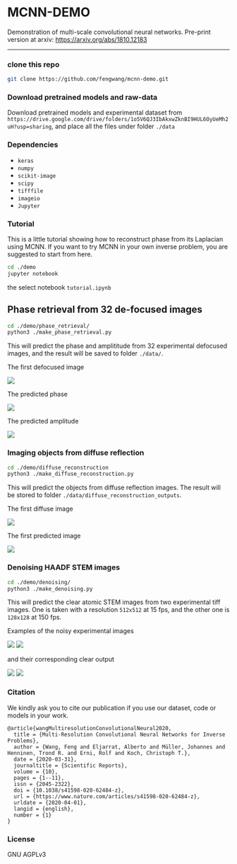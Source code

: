 # MCNN-DEMO

Demonstration of multi-scale convolutional neural networks. Pre-print version at arxiv: <https://arxiv.org/abs/1810.12183>

----



### clone this repo

```bash
git clone https://github.com/fengwang/mcnn-demo.git
```

### Download pretrained models and raw-data

Download pretrained models and experimental dataset from `https://drive.google.com/drive/folders/1o5V6QJ3IbAkxwZknBI9HUL6OyUeMh2uH?usp=sharing`, and place all the files under folder `./data`

### Dependencies
+ `keras`
+ `numpy`
+ `scikit-image`
+ `scipy`
+ `tifffile`
+ `imageio`
+ `Jupyter`

### Tutorial

This is a little tutorial showing how to reconstruct phase from its Laplacian using MCNN. If you want to try MCNN in your own inverse problem, you are suggested to start from here.

```bash
cd ./demo
jupyter notebook
```

the select notebook `tutorial.ipynb`


## Phase retrieval from 32 de-focused images

```bash
cd ./demo/phase_retrieval/
python3 ./make_phase_retrieval.py
```

This will predict the phase and amplititude from 32 experimental defocused images, and the result will be saved to folder `./data/`.

The first defocused image

![](./data/example/exp_lhs_0.png)

The predicted phase

![](./data/example/p_phase.png)

The predicted amplitude

![](./data/example/p_amplitude.png)



### Imaging objects from diffuse reflection

```bash
cd ./demo/diffuse_reconstruction
python3 ./make_diffuse_reconstruction.py
```

This will predict the objects from diffuse reflection images. The result will be stored to folder `./data/diffuse_reconstruction_outputs`.

The first diffuse image

![](./data/example/input_0.png)

The first predicted image

![](./data/example/output_0.png)



### Denoising HAADF STEM images

```bash
cd ./demo/denoising/
python3 ./make_denoising.py
```

This will predict the clear atomic STEM images from two experimental tiff images. One is taken with a resolution `512x512` at 15 fps, and the other one is `128x128` at 150 fps.


Examples of the noisy experimental images

![](./data/example/noisy_128x128.png)
![](./data/example/noisy_512x512.png)

and their corresponding clear output

![](./data/example/clear_128x128.png)
![](./data/example/clear_512x512.png)
### Citation

We kindly ask you to cite our publication if you use our dataset, code or models in your work.

```
@article{wangMultiresolutionConvolutionalNeural2020,
  title = {Multi-Resolution Convolutional Neural Networks for Inverse Problems},
  author = {Wang, Feng and Eljarrat, Alberto and Müller, Johannes and Henninen, Trond R. and Erni, Rolf and Koch, Christoph T.},
  date = {2020-03-31},
  journaltitle = {Scientific Reports},
  volume = {10},
  pages = {1--11},
  issn = {2045-2322},
  doi = {10.1038/s41598-020-62484-z},
  url = {https://www.nature.com/articles/s41598-020-62484-z},
  urldate = {2020-04-01},
  langid = {english},
  number = {1}
}
```




### License

GNU AGPLv3

